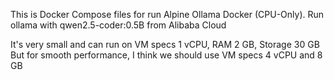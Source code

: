 This is Docker Compose files for run Alpine Ollama Docker (CPU-Only).
Run ollama with qwen2.5-coder:0.5B from Alibaba Cloud

It's very small and can run on VM specs 1 vCPU, RAM 2 GB, Storage 30 GB
But for smooth performance, I think we should use VM specs 4 vCPU and 8 GB
